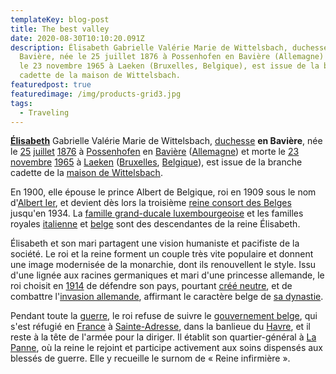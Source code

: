 ```yaml
---
templateKey: blog-post
title: The best valley
date: 2020-08-30T10:10:20.091Z
description: Élisabeth Gabrielle Valérie Marie de Wittelsbach, duchesse en
  Bavière, née le 25 juillet 1876 à Possenhofen en Bavière (Allemagne) et morte
  le 23 novembre 1965 à Laeken (Bruxelles, Belgique), est issue de la branche
  cadette de la maison de Wittelsbach.
featuredpost: true
featuredimage: /img/products-grid3.jpg
tags:
  - Traveling
---
```

**[Élisabeth](https://fr.wikipedia.org/wiki/%C3%89lisabeth_en_Bavi%C3%A8re_(1876-1965) "Élisabeth en Bavière (1876-1965)")** Gabrielle Valérie Marie de Wittelsbach, [duchesse](https://fr.wikipedia.org/wiki/Duc_en_Bavi%C3%A8re "Duc en Bavière") **en Bavière**, née le [25](https://fr.wikipedia.org/wiki/25_juillet "25 juillet") [juillet](https://fr.wikipedia.org/wiki/Juillet_1876 "Juillet 1876") [1876](https://fr.wikipedia.org/wiki/1876 "1876") à [Possenhofen](https://fr.wikipedia.org/wiki/Possenhofen "Possenhofen") en [Bavière](https://fr.wikipedia.org/wiki/Royaume_de_Bavi%C3%A8re "Royaume de Bavière") ([Allemagne](https://fr.wikipedia.org/wiki/Empire_allemand "Empire allemand")) et morte le [23](https://fr.wikipedia.org/wiki/23_novembre "23 novembre") [novembre](https://fr.wikipedia.org/wiki/Novembre_1965 "Novembre 1965") [1965](https://fr.wikipedia.org/wiki/1965 "1965") à [Laeken](https://fr.wikipedia.org/wiki/Laeken "Laeken") ([Bruxelles](https://fr.wikipedia.org/wiki/Bruxelles "Bruxelles"), [Belgique](https://fr.wikipedia.org/wiki/Belgique "Belgique")), est issue de la branche cadette de la [maison de Wittelsbach](https://fr.wikipedia.org/wiki/Maison_de_Wittelsbach "Maison de Wittelsbach").

En 1900, elle épouse le prince Albert de Belgique, roi en 1909 sous le nom d'[Albert Ier](https://fr.wikipedia.org/wiki/Albert_Ier_(roi_des_Belges) "Albert Ier (roi des Belges)"), et devient dès lors la troisième [reine consort des Belges](https://fr.wikipedia.org/wiki/Liste_des_reines_des_Belges "Liste des reines des Belges") jusqu'en 1934. La [famille grand-ducale luxembourgeoise](https://fr.wikipedia.org/wiki/Famille_grand-ducale_luxembourgeoise "Famille grand-ducale luxembourgeoise") et les familles royales [italienne](https://fr.wikipedia.org/wiki/Maison_de_Savoie "Maison de Savoie") et [belge](https://fr.wikipedia.org/wiki/Famille_royale_belge "Famille royale belge") sont des descendantes de la reine Élisabeth.

Élisabeth et son mari partagent une vision humaniste et pacifiste de la société. Le roi et la reine forment un couple très vite populaire et donnent une image modernisée de la monarchie, dont ils renouvellent le style. Issu d'une lignée aux racines germaniques et mari d'une princesse allemande, le roi choisit en [1914](https://fr.wikipedia.org/wiki/1914_en_Belgique "1914 en Belgique") de défendre son pays, pourtant [créé neutre](https://fr.wikipedia.org/wiki/Trait%C3%A9_des_XVIII_articles "Traité des XVIII articles"), et de combattre l'[invasion allemande](https://fr.wikipedia.org/wiki/Occupation_allemande_de_la_Belgique_pendant_la_Premi%C3%A8re_Guerre_mondiale "Occupation allemande de la Belgique pendant la Première Guerre mondiale"), affirmant le caractère belge de [sa dynastie](https://fr.wikipedia.org/wiki/Maison_de_Saxe-Cobourg_et_Gotha_(Belgique) "Maison de Saxe-Cobourg et Gotha (Belgique)").

Pendant toute la [guerre](https://fr.wikipedia.org/wiki/Premi%C3%A8re_Guerre_mondiale "Première Guerre mondiale"), le roi refuse de suivre le [gouvernement belge](https://fr.wikipedia.org/wiki/Gouvernement_de_Broqueville_I "Gouvernement de Broqueville I"), qui s'est réfugié en [France](https://fr.wikipedia.org/wiki/France "France") à [Sainte-Adresse](https://fr.wikipedia.org/wiki/Sainte-Adresse "Sainte-Adresse"), dans la banlieue du [Havre](https://fr.wikipedia.org/wiki/Le_Havre "Le Havre"), et il reste à la tête de l'armée pour la diriger. Il établit son quartier-général à [La Panne](https://fr.wikipedia.org/wiki/La_Panne "La Panne"), où la reine le rejoint et participe activement aux soins dispensés aux blessés de guerre. Elle y recueille le surnom de « Reine infirmière ».